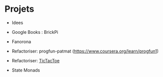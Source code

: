 # Projets


* Idees

- Google Books : BrickPi

- Fanorona

- Refactoriser: progfun-patmat (https://www.coursera.org/learn/progfun1)

- Refactoriser: [TicTacToe](http://lagodiuk.github.io/computer_science/2017/01/12/minimax_tic_tac_toe_scala.html)

- State Monads
